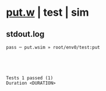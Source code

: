 # [put.w](../../../../examples/tests/valid/put.w) | test | sim

## stdout.log
```log
pass ─ put.wsim » root/env0/test:put
 




Tests 1 passed (1) 
Duration <DURATION>

```

